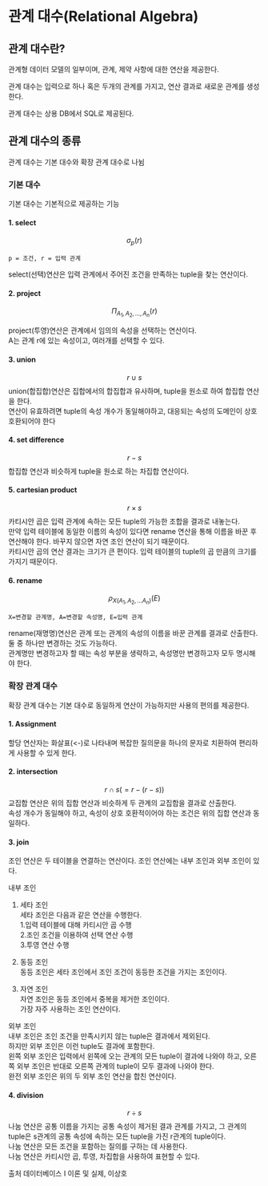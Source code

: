 # 관계 대수(Relational Algebra)

## 관계 대수란?
관계형 데이터 모델의 일부이며, 관계, 제약 사항에 대한 연산을 제공한다.  

관계 대수는 입력으로 하나 혹은 두개의 관계를 가지고, 연산 결과로 새로운 관계를 생성한다.  

관계 대수는 상용 DB에서 SQL로 제공된다.  

## 관계 대수의 종류
관계 대수는 기본 대수와 확장 관계 대수로 나뉨
### 기본 대수
기본 대수는 기본적으로 제공하는 기능

#### 1. select
$$σ_{p}(r)$$
```
p = 조건, r = 입력 관계
```
select(선택)연산은 입력 관계에서 주어진 조건을 만족하는 tuple을 찾는 연산이다.


#### 2. project
$$Π_{A_{1},A_{2},...,A_{n}}(r)$$

project(투영)연산은 관계에서 임의의 속성을 선택하는 연산이다.  
A는 관계 r에 있는 속성이고, 여러개를 선택할 수 있다.

#### 3. union
$$r∪s$$
union(합집합)연산은 집합에서의 합집합과 유사하며, tuple을 원소로 하여 합집합 연산을 한다.  
연산이 유효하려면 tuple의 속성 개수가 동일해야하고, 대응되는 속성의 도메인이 상호 호환되어야 한다

#### 4. set difference
$$r-s$$
합집합 연산과 비슷하게 tuple을 원소로 하는 차집합 연산이다.
#### 5. cartesian product
$$r×s$$
카티시안 곱은 입력 관계에 속하는 모든 tuple의 가능한 조합을 결과로 내놓는다.  
만약 입력 테이블에 동일한 이름의 속성이 있다면 rename 연산을 통해 이름을 바꾼 후 연산해야 한다. 바꾸지 않으면 자연 조인 연산이 되기 때문이다.  
카티시안 곱의 연산 결과는 크기가 큰 편이다. 입력 테이블의 tuple의 곱 만큼의 크기를 가지기 때문이다.   

#### 6. rename
$$ρ_{X(A_{1},A_{2},...A_{n})}(E)$$
```
X=변경할 관계명, A=변경할 속성명, E=입력 관계
```
rename(재명명)연산은 관계 또는 관계의 속성의 이름을 바꾼 관계를 결과로 산출한다.  
둘 중 하나만 변경하는 것도 가능하다.  
관계명만 변경하고자 할 때는 속성 부분을 생략하고, 속성명만 변경하고자 모두 명시해야 한다.  

### 확장 관계 대수
확장 관계 대수는 기본 대수로 동일하게 연산이 가능하지만 사용의 편의를 제공한다. 

#### 1. Assignment
할당 연산자는 화살표(<-)로 나타내며 복잡한 질의문을 하나의 문자로 치환하여 편리하게 사용할 수 있게 한다.  

#### 2. intersection
$$r∩s(= r-(r-s))$$
교집합 연산은 위의 집합 연산과 비슷하게 두 관계의 교집합을 결과로 산출한다.  
속성 개수가 동일해야 하고, 속성이 상호 호환적이어야 하는 조건은 위의 집합 연산과 동일하다.  

#### 3. join
조인 연산은 두 테이블을 연결하는 연산이다.
조인 연산에는 내부 조인과 외부 조인이 있다.  

내부 조인  

1. 세타 조인  
세타 조인은 다음과 같은 연산을 수행한다.  
1.입력 테이블에 대해 카티시안 곱 수행  
2.조인 조건을 이용하여 선택 연산 수행  
3.투영 연산 수행  

2. 동등 조인  
동등 조인은 세타 조인에서 조인 조건이 동등한 조건을 가지는 조인이다.  

3. 자연 조인  
자연 조인은 동등 조인에서 중복을 제거한 조인이다.  
가장 자주 사용하는 조인 연산이다.  

외부 조인  
내부 조인은 조인 조건을 만족시키지 않는 tuple은 결과에서 제외된다.  
하지만 외부 조인은 이런 tuple도 결과에 포함한다.  
왼쪽 외부 조인은 입력에서 왼쪽에 오는 관계의 모든 tuple이 결과에 나와야 하고, 오른쪽 외부 조인은 반대로 오른쪽 관계의 tuple이 모두 결과에 나와야 한다.  
완전 외부 조인은 위의 두 외부 조인 연산을 합친 연산이다.  

#### 4. division
$$r÷s$$
나눔 연산은 공통 이름을 가지는 공통 속성이 제거된 결과 관계를 가지고, 그 관계의 tuple은 s관계의 공통 속성에 속하는 모든 tuple을 가진 r관계의 tuple이다.  
나눔 연산은 모든 조건을 포함하는 질의를 구하는 데 사용한다.  
나눔 연산은 카티시안 곱, 투영, 차집합을 사용하여 표현할 수 있다.

출처 데이터베이스 I 이론 및 실제, 이상호
